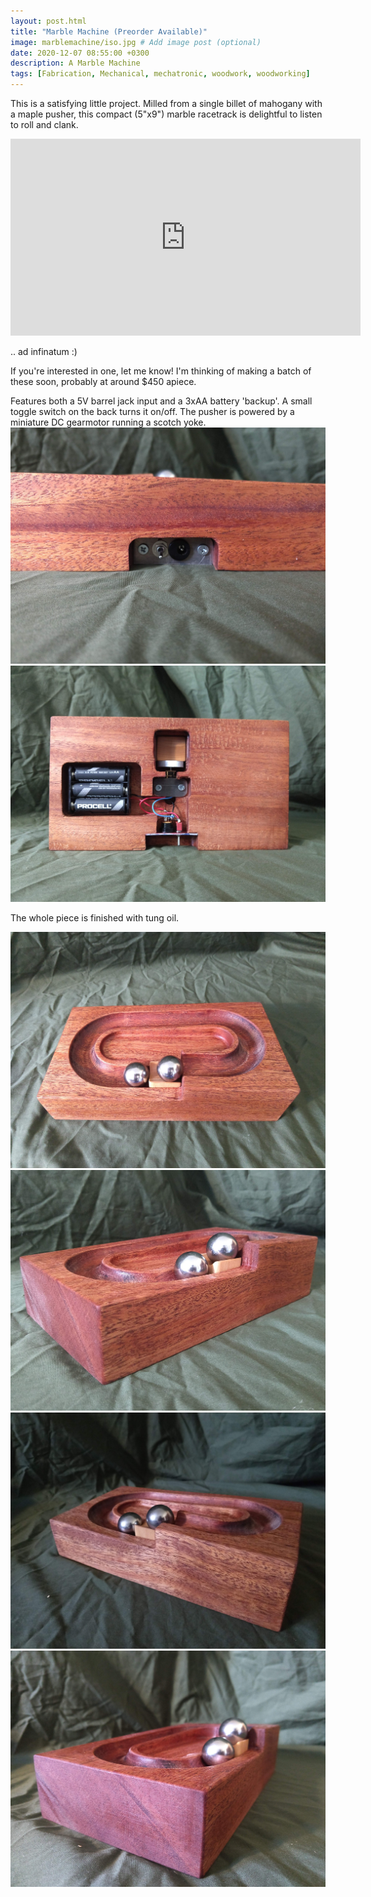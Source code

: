 ```yaml
---
layout: post.html
title: "Marble Machine (Preorder Available)"
image: marblemachine/iso.jpg # Add image post (optional)
date: 2020-12-07 08:55:00 +0300
description: A Marble Machine
tags: [Fabrication, Mechanical, mechatronic, woodwork, woodworking]
---
```


This is a satisfying little project. Milled from a single billet of mahogany with a maple pusher, this compact (5"x9") marble racetrack is delightful to listen to roll and clank.

<iframe width="560" height="315" src="https://www.youtube.com/embed/BNI0JHtWZrg" frameborder="0" allow="accelerometer; autoplay; clipboard-write; encrypted-media; gyroscope; picture-in-picture" allowfullscreen></iframe>

.. ad infinatum :)

If you're interested in one, let me know! I'm thinking of making a batch of these soon, probably at around $450 apiece.

Features both a 5V barrel jack input and a 3xAA battery 'backup'. A small toggle switch on the back turns it on/off.
The pusher is powered by a miniature DC gearmotor running a scotch yoke.
![](/assets/images/marblemachine/cpanel.jpg)
![](/assets/images/marblemachine/underside.jpg)

The whole piece is finished with tung oil.

![](/assets/images/marblemachine/front.jpg)
![](/assets/images/marblemachine/iso.jpg)
![](/assets/images/marblemachine/iso2.jpg)
![](/assets/images/marblemachine/iso3.jpg)